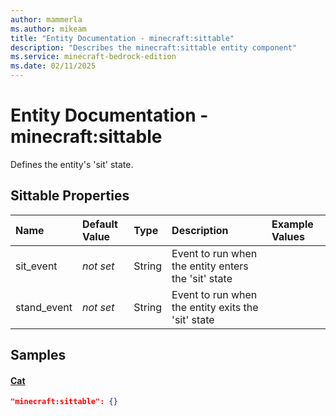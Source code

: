```yaml
---
author: mammerla
ms.author: mikeam
title: "Entity Documentation - minecraft:sittable"
description: "Describes the minecraft:sittable entity component"
ms.service: minecraft-bedrock-edition
ms.date: 02/11/2025 
---
```


# Entity Documentation - minecraft:sittable

Defines the entity's 'sit' state.


## Sittable Properties

|Name       |Default Value |Type |Description |Example Values |
|:----------|:-------------|:----|:-----------|:------------- |
| sit_event | *not set* | String | Event to run when the entity enters the 'sit' state |  | 
| stand_event | *not set* | String | Event to run when the entity exits the 'sit' state |  | 

## Samples

#### [Cat](https://github.com/Mojang/bedrock-samples/tree/preview/behavior_pack/entities/cat.json)


```json
"minecraft:sittable": {}
```
